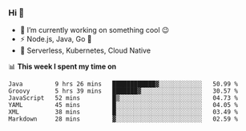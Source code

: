 ### Hi 👋

<!--
**nodejh/nodejh** is a ✨ _special_ ✨ repository because its `README.md` (this file) appears on your GitHub profile.

Here are some ideas to get you started:

- 🔭 I’m currently working on ...
- 🌱 I’m currently learning ...
- 👯 I’m looking to collaborate on ...
- 🤔 I’m looking for help with ...
- 💬 Ask me about ...
- 📫 How to reach me: ...
- 😄 Pronouns: ...
- ⚡ Fun fact: ...
-->

- 🔭 I’m currently working on something cool :wink:
- ⚡ Node.js, Java, Go :thought_balloon:
- 🤖 Serverless, Kubernetes, Cloud Native

📊 **This week I spent my time on**

<!--START_SECTION:waka-->

```text
Java         9 hrs 26 mins   ████████████▓░░░░░░░░░░░░   50.99 %
Groovy       5 hrs 39 mins   ███████▓░░░░░░░░░░░░░░░░░   30.57 %
JavaScript   52 mins         █▒░░░░░░░░░░░░░░░░░░░░░░░   04.73 %
YAML         45 mins         █░░░░░░░░░░░░░░░░░░░░░░░░   04.05 %
XML          38 mins         █░░░░░░░░░░░░░░░░░░░░░░░░   03.49 %
Markdown     28 mins         ▓░░░░░░░░░░░░░░░░░░░░░░░░   02.59 %
```

<!--END_SECTION:waka-->


<!--
:traffic_light: **Visitors**

![visitors](https://visitor-badge.glitch.me/badge?page_id=nodejh.nodejh)
-->
